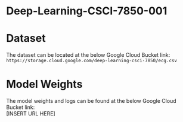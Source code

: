 # Deep-Learning-CSCI-7850-001

# Dataset
The dataset can be located at the below Google Cloud Bucket link:<br>
```https://storage.cloud.google.com/deep-learning-csci-7850/ecg.csv```

# Model Weights
The model weights and logs can be found at the below Google Cloud Bucket link:<br>
[INSERT URL HERE]

